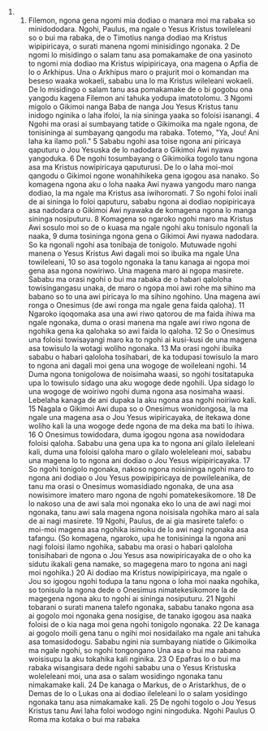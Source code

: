 <ol>
  <li>
    <ol>
      <li>Filemon, ngona gena ngomi mia dodiao o manara moi ma rabaka so minidododara. Ngohi, Paulus, ma ngale o Yesus Kristus towileleani so o bui ma rabaka, de o Timotius nanga dodiao ma Kristus wipipiricaya, o surati manena ngomi minisidingo ngonaka.   2  De ngomi lo misidingo o salam tanu asa pomakamake de ona yasinoto to ngomi mia dodiao ma Kristus wipipiricaya, ona magena o Apfia de lo o Arkhipus. Una o Arkhipus maro o prajurit moi o komandan ma beseso waaka wokaeli, sababu una lo ma Kristus wileleani wokaeli. De lo misidingo o salam tanu asa pomakamake de o bi gogobu ona yangodu kagena Filemon ani tahuka yodupa imatotolomu.   3  Ngomi migolo o Gikimoi nanga Baba de nanga Jou Yesus Kristus tanu inidogo nginika o laha ifoloi, la nia sininga yaaka so foloisi isanangi.   4  Ngohi ma orasi ai sumbayang tatide o Gikimoika ma ngale ngona, de tonisininga ai sumbayang qangodu ma rabaka. Totemo, "Ya, Jou! Ani laha ka ilamo poli."   5  Sababu ngohi asa toise ngona ani piricaya qaputuru o Jou Yesuska de lo nadodara o Gikimoi Awi nyawa yangoduka.   6  De ngohi tosumbayang o Gikimoika togolo tanu ngona asa ma Kristus nowipiricaya qaputurusi. De lo o laha moi-moi qangodu o Gikimoi ngone wonahihikeka gena igogou asa nanako. So komagena ngona aku o loha naaka Awi nyawa yangodu maro nanga dodiao, la ma ngale ma Kristus asa iwihoromati.   7  So ngohi foloi inali de ai sininga lo foloi qaputuru, sababu ngona ai dodiao nopipiricaya asa nadodara o Gikimoi Awi nyawaka de komagena ngona lo manga sininga nosiputuru.   8  Komagena so ngaroko ngohi maro ma Kristus Awi sosulo moi so de o kuasa ma ngale ngohi aku tonisulo ngonali la naaka,   9  duma tosininga ngona gena o Gikimoi Awi nyawa nadodara. So ka ngonali ngohi asa tonibaja de tonigolo. Mutuwade ngohi manena o Yesus Kristus Awi dagali moi so ibuika ma ngale Una towileleani,   10  so asa togolo ngonaka la tanu kanaga ai ngopa moi gena asa ngona nowiriwo. Una magena maro ai ngopa masirete. Sababu ma orasi ngohi o bui ma rabaka de o habari qaloloha towisingangasu unaka, de maro o ngopa moi awi rohe ma sihino ma babano so to una awi piricaya lo ma sihino ngohino. Una magena awi ronga o Onesimus (de awi ronga ma ngale gena faida qaloha).   11  Ngaroko iqoqomaka asa una awi riwo qatorou de ma faida ihiwa ma ngale ngonaka, duma o orasi manena ma ngale awi riwo ngona de ngohika gena ka qalohaka so awi faida lo qaloha.   12  So o Onesimus una foloisi towisayangi maro ka to ngohi ai kusi-kusi de una magena asa towisulo la wotagi woliho ngonaka.   13  Ma orasi ngohi ibuika sababu o habari qaloloha tosihabari, de ka todupasi towisulo la maro to ngona ani dagali moi gena una wogoge de woileleani ngohi.   14  Duma ngona tonigolowa de noisimaha waasi, so ngohi tositatapuka upa lo towisulo sidago una aku wogoge dede ngohili. Upa sidago lo una wogoge de woiriwo ngohi duma ngona asa nosimaha waasi. Lebelaha kanaga de ani dupaka la aku ngona asa ngohi noiriwo kali.   15  Nagala o Gikimoi Awi dupa so o Onesimus wonidongosa, la ma ngale una magena asa o Jou Yesus wipiricayaka, de itekawa done woliho kali la una wogoge dede ngona de ma deka ma bati lo ihiwa.   16  O Onesimus towidodara, duma igogou ngona asa nowidodara foloisi qaloha. Sababu una gena upa ka to ngona ani gilalo ileleleani kali, duma una foloisi qaloha maro o gilalo woleleleani moi, sababu una magena lo to ngona ani dodiao o Jou Yesus wipipiricayaka.   17  So ngohi tonigolo ngonaka, nakoso ngona noisininga ngohi maro to ngona ani dodiao o Jou Yesus powipipiricaya de powileleanika, de tanu ma orasi o Onesimus womasidiado ngonaka, de una asa nowisimore imatero maro ngona de ngohi pomatekesikomore.   18  De lo nakoso una de awi sala moi ngonaka eko lo una de awi nagi moi ngonaka, tanu awi sala magena ngona noisisala ngohika maro ai sala de ai nagi masirete.   19  Ngohi, Paulus, de ai gia masirete talefo: o moi-moi magena asa ngohika isimoku de lo awi nagi ngonaka asa tafangu. (So komagena, ngaroko, upa he tonisininga la ngona ani nagi foloisi ilamo ngohika, sababu ma orasi o habari qaloloha tonisihabari de ngona o Jou Yesus asa nowipiricayaka de o oho ka sidutu ikakali gena namake, so magegena maro to ngona ani nagi moi ngohika.)   20  Ai dodiao ma Kristus nowipipiricaya, ma ngale o Jou so igogou ngohi todupa la tanu ngona o loha moi naaka ngohika, so tonisulo la ngona dede o Onesimus nimatekesikomore la de magegena ngona aku to ngohi ai sininga nosiputuru.   21  Ngohi tobarani o surati manena talefo ngonaka, sababu tanako ngona asa ai gogolo moi ngonaka gena nosigise, de tanako igogou asa naaka foloisi de o kia naga moi gena ngohi tonigolo ngonaka.   22  De kanaga ai gogolo moili gena tanu o ngihi moi nosidailako ma ngale ani tahuka asa tomasidodogu. Sababu ngini nia sumbayang niatide o Gikimoika ma ngale ngohi, so ngohi tongongano Una asa o bui ma rabano woisisupu la aku tokahika kali nginika.   23  O Epafras lo o bui ma rabaka wisangisara dede ngohi sababu una o Yesus Kristuska woleleleani moi, una asa o salam wosidingo ngonaka tanu nimakamake kali.   24  De kanaga o Markus, de o Aristarkhus, de o Demas de lo o Lukas ona ai dodiao ileleleani lo o salam yosidingo ngonaka tanu asa nimakamake kali.   25  De ngohi togolo o Jou Yesus Kristus tanu Awi laha foloi wodogo ngini ningoduka. Ngohi Paulus O Roma ma kotaka o bui ma rabaka</li>
    </ol>
  </li>
</ol>